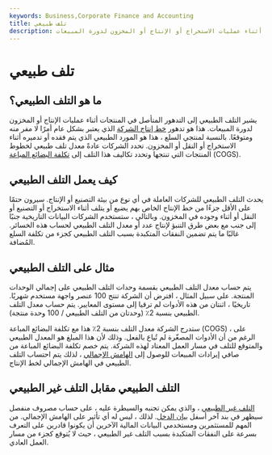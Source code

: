 ```yaml
---
keywords: Business,Corporate Finance and Accounting
title: تلف طبيعي
description: يشير التلف الطبيعي إلى التدهور المتأصل في المنتجات أثناء عمليات الاستخراج أو الإنتاج أو المخزون لدورة المبيعات.
---
```


# تلف طبيعي
## ما هو التلف الطبيعي؟

يشير التلف الطبيعي إلى التدهور المتأصل في المنتجات أثناء عمليات الإنتاج أو المخزون لدورة المبيعات. هذا هو تدهور [خط إنتاج الشركة](/product-line) الذي يعتبر بشكل عام أمرًا لا مفر منه ومتوقعًا. بالنسبة لمنتجي السلع ، هذا هو المورد الطبيعي الذي يتم فقده أو تدميره أثناء الاستخراج أو النقل أو المخزون. تحدد الشركات عادةً معدل تلف طبيعي لخطوط المنتجات التي تنتجها وتحدد تكاليف هذا التلف إلى [تكلفة البضائع المباعة](/cogs) (COGS).

## كيف يعمل التلف الطبيعي

يحدث التلف الطبيعي للشركات العاملة في أي نوع من بيئة التصنيع أو الإنتاج. سيرون حتمًا على الأقل جزءًا من خط الإنتاج الخاص بهم يضيع أو يتلف أثناء الاستخراج أو التصنيع أو النقل أو أثناء وجوده في المخزون. وبالتالي ، ستستخدم الشركات البيانات التاريخية جنبًا إلى جنب مع بعض طرق التنبؤ لإنتاج عدد أو معدل التلف الطبيعي لحساب هذه الخسائر. غالبًا ما يتم تضمين النفقات المتكبدة بسبب التلف الطبيعي كجزء من تكلفة السلع المُضافة.

## مثال على التلف الطبيعي

يتم حساب معدل التلف الطبيعي بقسمة وحدات التلف الطبيعي على إجمالي الوحدات المنتجة. على سبيل المثال ، افترض أن الشركة تنتج 100 عنصر واجهة مستخدم شهريًا. تاريخيًا ، اثنتان من هذه الأدوات لم ترقيا إلى مستوى المعايير. يتم حساب معدل التلف الطبيعي بنسبة 2٪ (وحدتان من التلف الطبيعي / 100 وحدة منتجة).

ستدرج الشركة معدل التلف بنسبة 2٪ هذا مع تكلفة البضائع المباعة (COGS) ، على الرغم من أن الأدوات المصغّرة لم تُباع بالفعل. وذلك لأن هذا المبلغ هو المعدل الطبيعي والمتوقع للتلف في مسار العمل المعتاد لهذه الشركة. يتم خصم تكلفة البضائع المباعة من صافي إيرادات المبيعات للوصول إلى [الهامش الإجمالي](/grossmargin) ، لذلك يتم احتساب التلف الطبيعي في الهامش الإجمالي لخط الإنتاج.

## التلف الطبيعي مقابل التلف غير الطبيعي

[التلف غير الطبيعي](/abnormal-spoilage) ، والذي يمكن تجنبه والسيطرة عليه ، على حساب مصروف منفصل سيظهر في بند آخر أسفل [بيان الدخل](/incomestatement). لذلك ، ليس له أي تأثير على الهامش الإجمالي. من المهم للمستثمرين ومستخدمي البيانات المالية الآخرين أن يكونوا قادرين على التعرف بسرعة على النفقات المتكبدة بسبب التلف غير الطبيعي ، حيث لا يُتوقع كجزء من مسار العمل العادي.

